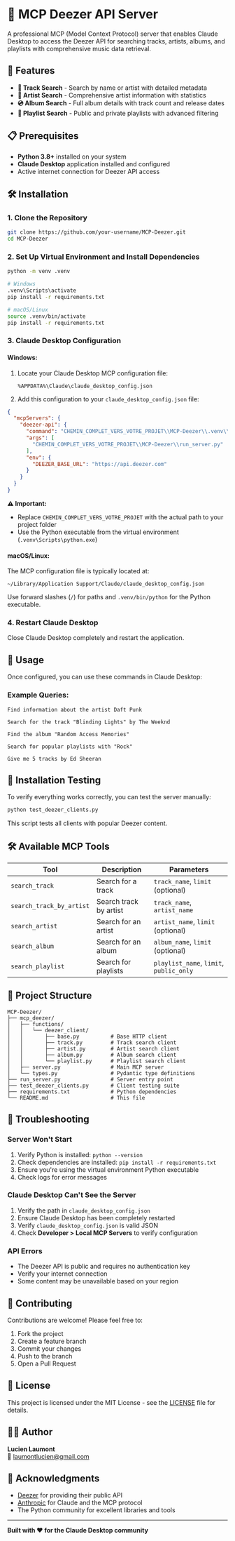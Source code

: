 # 🎵 MCP Deezer API Server

A professional MCP (Model Context Protocol) server that enables Claude Desktop to access the Deezer API for searching tracks, artists, albums, and playlists with comprehensive music data retrieval.

## 🚀 Features

- **🎵 Track Search** - Search by name or artist with detailed metadata
- **🎤 Artist Search** - Comprehensive artist information with statistics
- **💿 Album Search** - Full album details with track count and release dates
- **🎼 Playlist Search** - Public and private playlists with advanced filtering

## 📋 Prerequisites

- **Python 3.8+** installed on your system
- **Claude Desktop** application installed and configured
- Active internet connection for Deezer API access

## 🛠️ Installation

### 1. Clone the Repository

```bash
git clone https://github.com/your-username/MCP-Deezer.git
cd MCP-Deezer
```

### 2. Set Up Virtual Environment and Install Dependencies

```bash
python -m venv .venv

# Windows
.venv\Scripts\activate
pip install -r requirements.txt

# macOS/Linux
source .venv/bin/activate
pip install -r requirements.txt
```

### 3. Claude Desktop Configuration

#### **Windows:**

1. Locate your Claude Desktop MCP configuration file:
   ```
   %APPDATA%\Claude\claude_desktop_config.json
   ```

2. Add this configuration to your `claude_desktop_config.json` file:

```json
{
  "mcpServers": {
    "deezer-api": {
      "command": "CHEMIN_COMPLET_VERS_VOTRE_PROJET\\MCP-Deezer\\.venv\\Scripts\\python.exe",
      "args": [
        "CHEMIN_COMPLET_VERS_VOTRE_PROJET\\MCP-Deezer\\run_server.py"
      ],
      "env": {
        "DEEZER_BASE_URL": "https://api.deezer.com"
      }
    }
  }
}
```

**⚠️ Important:** 
- Replace `CHEMIN_COMPLET_VERS_VOTRE_PROJET` with the actual path to your project folder
- Use the Python executable from the virtual environment (`.venv\Scripts\python.exe`)

#### **macOS/Linux:**

The MCP configuration file is typically located at:
```
~/Library/Application Support/Claude/claude_desktop_config.json
```

Use forward slashes (`/`) for paths and `.venv/bin/python` for the Python executable.

### 4. Restart Claude Desktop

Close Claude Desktop completely and restart the application.

## 🎯 Usage

Once configured, you can use these commands in Claude Desktop:

### Example Queries:

```
Find information about the artist Daft Punk
```

```
Search for the track "Blinding Lights" by The Weeknd
```

```
Find the album "Random Access Memories"
```

```
Search for popular playlists with "Rock"
```

```
Give me 5 tracks by Ed Sheeran
```

## 🔧 Installation Testing

To verify everything works correctly, you can test the server manually:

```bash
python test_deezer_clients.py
```

This script tests all clients with popular Deezer content.

## 🛠️ Available MCP Tools

| Tool | Description | Parameters |
|------|-------------|------------|
| `search_track` | Search for a track | `track_name`, `limit` (optional) |
| `search_track_by_artist` | Search track by artist | `track_name`, `artist_name` |
| `search_artist` | Search for an artist | `artist_name`, `limit` (optional) |
| `search_album` | Search for an album | `album_name`, `limit` (optional) |
| `search_playlist` | Search for playlists | `playlist_name`, `limit`, `public_only` |

## 📁 Project Structure

```
MCP-Deezer/
├── mcp_deezer/
│   ├── functions/
│   │   └── deezer_client/
│   │       ├── base.py          # Base HTTP client
│   │       ├── track.py         # Track search client
│   │       ├── artist.py        # Artist search client  
│   │       ├── album.py         # Album search client
│   │       └── playlist.py      # Playlist search client
│   ├── server.py                # Main MCP server
│   └── types.py                 # Pydantic type definitions
├── run_server.py                # Server entry point
├── test_deezer_clients.py       # Client testing suite
├── requirements.txt             # Python dependencies
└── README.md                    # This file
```

## 🐛 Troubleshooting

### Server Won't Start
1. Verify Python is installed: `python --version`
2. Check dependencies are installed: `pip install -r requirements.txt`
3. Ensure you're using the virtual environment Python executable
4. Check logs for error messages

### Claude Desktop Can't See the Server
1. Verify the path in `claude_desktop_config.json`
2. Ensure Claude Desktop has been completely restarted
3. Verify `claude_desktop_config.json` is valid JSON
4. Check **Developer > Local MCP Servers** to verify configuration

### API Errors
- The Deezer API is public and requires no authentication key
- Verify your internet connection
- Some content may be unavailable based on your region

## 🤝 Contributing

Contributions are welcome! Please feel free to:

1. Fork the project
2. Create a feature branch
3. Commit your changes
4. Push to the branch
5. Open a Pull Request

## 📄 License

This project is licensed under the MIT License - see the [LICENSE](LICENSE) file for details.

## 👨‍💻 Author

**Lucien Laumont**  
📧 [laumontlucien@gmail.com](mailto:laumontlucien@gmail.com)

## 🙏 Acknowledgments

- [Deezer](https://www.deezer.com/) for providing their public API
- [Anthropic](https://www.anthropic.com/) for Claude and the MCP protocol
- The Python community for excellent libraries and tools

---

**Built with ❤️ for the Claude Desktop community**